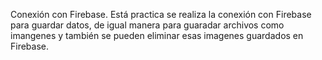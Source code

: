 Conexión con Firebase.
Está practica se realiza la conexión con Firebase para guardar datos, de igual manera para guaradar archivos como imangenes y también se pueden eliminar esas imagenes guardados en Firebase.
